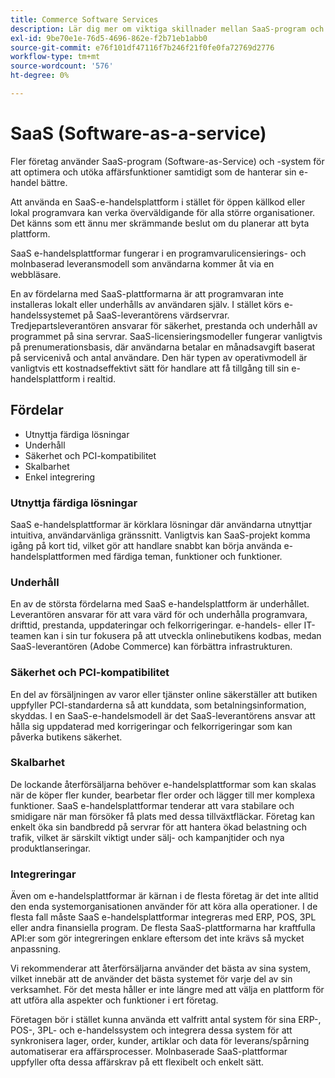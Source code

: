 ```yaml
---
title: Commerce Software Services
description: Lär dig mer om viktiga skillnader mellan SaaS-program och andra alternativ för e-handel med öppen källkod som är självbetjänade (lokalt).
exl-id: 9be70e1e-76d5-4696-862e-f2b71eb1abb0
source-git-commit: e76f101df47116f7b246f21f0fe0fa72769d2776
workflow-type: tm+mt
source-wordcount: '576'
ht-degree: 0%

---
```


# SaaS (Software-as-a-service)

Fler företag använder SaaS-program (Software-as-Service) och -system för att optimera och utöka affärsfunktioner samtidigt som de hanterar sin e-handel bättre.

Att använda en SaaS-e-handelsplattform i stället för öppen källkod eller lokal programvara kan verka överväldigande för alla större organisationer. Det känns som ett ännu mer skrämmande beslut om du planerar att byta plattform.

SaaS e-handelsplattformar fungerar i en programvarulicensierings- och molnbaserad leveransmodell som användarna kommer åt via en webbläsare.

En av fördelarna med SaaS-plattformarna är att programvaran inte installeras lokalt eller underhålls av användaren själv. I stället körs e-handelssystemet på SaaS-leverantörens värdservrar. Tredjepartsleverantören ansvarar för säkerhet, prestanda och underhåll av programmet på sina servrar. SaaS-licensieringsmodeller fungerar vanligtvis på prenumerationsbasis, där användarna betalar en månadsavgift baserat på servicenivå och antal användare. Den här typen av operativmodell är vanligtvis ett kostnadseffektivt sätt för handlare att få tillgång till sin e-handelsplattform i realtid.

## Fördelar

- Utnyttja färdiga lösningar
- Underhåll
- Säkerhet och PCI-kompatibilitet
- Skalbarhet
- Enkel integrering

### Utnyttja färdiga lösningar

SaaS e-handelsplattformar är körklara lösningar där användarna utnyttjar intuitiva, användarvänliga gränssnitt. Vanligtvis kan SaaS-projekt komma igång på kort tid, vilket gör att handlare snabbt kan börja använda e-handelsplattformen med färdiga teman, funktioner och funktioner.

### Underhåll

En av de största fördelarna med SaaS e-handelsplattform är underhållet. Leverantören ansvarar för att vara värd för och underhålla programvara, drifttid, prestanda, uppdateringar och felkorrigeringar. e-handels- eller IT-teamen kan i sin tur fokusera på att utveckla onlinebutikens kodbas, medan SaaS-leverantören (Adobe Commerce) kan förbättra infrastrukturen.

### Säkerhet och PCI-kompatibilitet

En del av försäljningen av varor eller tjänster online säkerställer att butiken uppfyller PCI-standarderna så att kunddata, som betalningsinformation, skyddas. I en SaaS-e-handelsmodell är det SaaS-leverantörens ansvar att hålla sig uppdaterad med korrigeringar och felkorrigeringar som kan påverka butikens säkerhet.

### Skalbarhet

De lockande återförsäljarna behöver e-handelsplattformar som kan skalas när de köper fler kunder, bearbetar fler order och lägger till mer komplexa funktioner. SaaS e-handelsplattformar tenderar att vara stabilare och smidigare när man försöker få plats med dessa tillväxtfläckar. Företag kan enkelt öka sin bandbredd på servrar för att hantera ökad belastning och trafik, vilket är särskilt viktigt under sälj- och kampanjtider och nya produktlanseringar.

### Integreringar

Även om e-handelsplattformar är kärnan i de flesta företag är det inte alltid den enda systemorganisationen använder för att köra alla operationer. I de flesta fall måste SaaS e-handelsplattformar integreras med ERP, POS, 3PL eller andra finansiella program. De flesta SaaS-plattformarna har kraftfulla API:er som gör integreringen enklare eftersom det inte krävs så mycket anpassning.

Vi rekommenderar att återförsäljarna använder det bästa av sina system, vilket innebär att de använder det bästa systemet för varje del av sin verksamhet. För det mesta håller er inte längre med att välja en plattform för att utföra alla aspekter och funktioner i ert företag.

Företagen bör i stället kunna använda ett valfritt antal system för sina ERP-, POS-, 3PL- och e-handelssystem och integrera dessa system för att synkronisera lager, order, kunder, artiklar och data för leverans/spårning automatiserar era affärsprocesser. Molnbaserade SaaS-plattformar uppfyller ofta dessa affärskrav på ett flexibelt och enkelt sätt.

